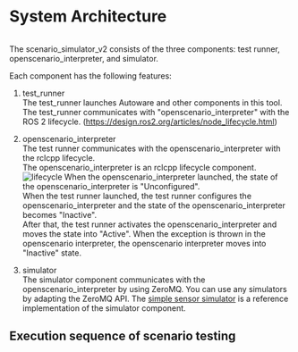 # System Architecture

```plantuml source="docs/design/uml/whole_architecture.pu"

```

The scenario_simulator_v2 consists of the three components: test runner, openscenario_interpreter, and simulator.

Each component has the following features:

1. test_runner  
   The test_runner launches Autoware and other components in this tool.  
   The test_runner communicates with "openscenario_interpreter" with the ROS 2 lifecycle.
   (<https://design.ros2.org/articles/node_lifecycle.html>)

1. openscenario_interpreter  
   The test runner communicates with the openscenario_interpreter with the rclcpp lifecycle.  
   The openscenario_interpreter is an rclcpp lifecycle component.  
   ![lifecycle](https://design.ros2.org/img/node_lifecycle/life_cycle_sm.png "lifecycle")
   When the openscenario_interpreter launched, the state of the openscenario_interpreter is "Unconfigured".  
   When the test runner launched, the test runner configures the openscenario_interpreter and the state of the openscenario_interpreter becomes "Inactive".  
   After that, the test runner activates the openscenario_interpreter and moves the state into "Active".
   When the exception is thrown in the openscenario interpreter, the openscenario interpreter moves into "Inactive" state.

1. simulator  
   The simulator component communicates with the openscenario_interpreter by using ZeroMQ.
   You can use any simulators by adapting the ZeroMQ API.
   The [simple sensor simulator](SimpleSensorSimulator.md) is a reference implementation of the simulator component.

## Execution sequence of scenario testing

```plantuml source="docs/design/uml/sequence.pu"

```
